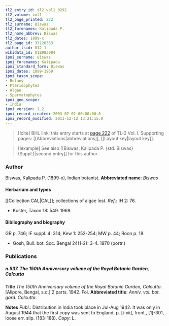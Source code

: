 ```yaml
---
tl2_entry_id: tl2_vol1_0292
tl2_volume: vol1
tl2_page_printed: 222
tl2_surname: Biswas
tl2_forenames: Kalipada P.
tl2_name_abbrev: Biswas
tl2_dates: 1899-x
tl2_page_id: 33120353
author_lsid: 812-1
wikidata_id: Q18983084
ipni_surname: Biswas
ipni_forenames: Kalipada
ipni_standard_form: Biswas
ipni_dates: 1899-1969
ipni_taxon_scope: 
- Botany
- Pteridophytes
- Algae
- Spermatophytes
ipni_geo_scope: 
- India
ipni_version: 1.2
ipni_record_created: 2003-07-02 00:00:00.0
ipni_record_modified: 2011-12-12 13:21:15.0
---
```



> [!cite] BHL link: this entry starts at [page 222](https://www.biodiversitylibrary.org/page/33120353) of TL-2 Vol. I.
> Supporting pages: [[Abbreviations|abbreviations]], [[Layout key|layout key]].

> [!example] See also [[Biswas, Kalipada P. {std. Biswas} (Suppl.)|second entry]] for this author

### Author

Biswas, Kalipada P. (1899-x), Indian botanist. 
**Abbreviated name**: *Biswas*

#### Herbarium and types

[[Collection CAL|CAL]]; collections of algae lost.
*Ref*.: IH 2: 76.
- Koster, Taxon 18: 549. 1969.

#### Bibliography and biography

GR p. 746; IF suppl. 4: 314; Kew 1: 252-254; MW p. 44; Roon p. 18.
- Gosh, Bull. bot. Soc. Bengal 24(1-2): 3-4. 1970 (portr.)

### Publications

##### n.537. The 150th Anniversary volume of the Royal Botanic Garden, Calcutta

**Title**
*The 150th Anniversary volume of the Royal Botanic Garden, Calcutta*. \[Alipore, Bengal, s.d.\] 2 parts. 1942. Fol.
**Abbreviated title**: *Anniv. vol. bot. gard. Calcutta*.

**Notes**
*Publ*.: Distribution in India took place in Jul-Aug 1942. It was only in August 1944 that the first copy was sent to England. p. \[i-xii\], front., \[1\]-301, loose err. slip. (183-188).
*Copy*: L.

